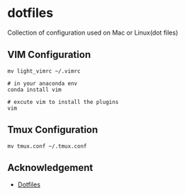 # dotfiles
Collection of configuration used on Mac or Linux(dot files)

## VIM Configuration

```shell
mv light_vimrc ~/.vimrc

# in your anaconda env 
conda install vim 

# excute vim to install the plugins
vim 
```

## Tmux Configuration

```shell
mv tmux.conf ~/.tmux.conf
```

## Acknowledgement

- [Dotfiles](https://github.com/FateScript/dotfiles)